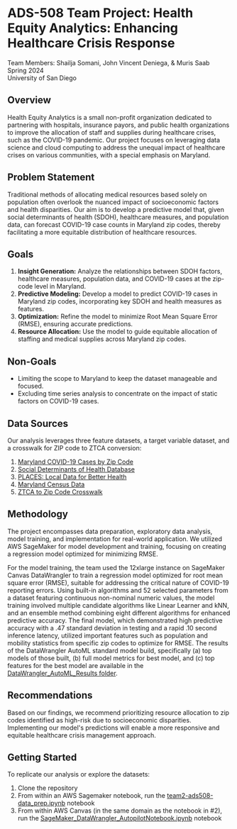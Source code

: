 # ADS-508 Team Project: Health Equity Analytics: Enhancing Healthcare Crisis Response
Team Members: Shailja Somani, John Vincent Deniega, & Muris Saab\
Spring 2024\
University of San Diego

## Overview

Health Equity Analytics is a small non-profit organization dedicated to partnering with hospitals, insurance payors, and public health organizations to improve the allocation of staff and supplies during healthcare crises, such as the COVID-19 pandemic. Our project focuses on leveraging data science and cloud computing to address the unequal impact of healthcare crises on various communities, with a special emphasis on Maryland.

## Problem Statement

Traditional methods of allocating medical resources based solely on population often overlook the nuanced impact of socioeconomic factors and health disparities. Our aim is to develop a predictive model that, given social determinants of health (SDOH), healthcare measures, and population data, can forecast COVID-19 case counts in Maryland zip codes, thereby facilitating a more equitable distribution of healthcare resources.

## Goals

1. **Insight Generation:** Analyze the relationships between SDOH factors, healthcare measures, population data, and COVID-19 cases at the zip-code level in Maryland.
2. **Predictive Modeling:** Develop a model to predict COVID-19 cases in Maryland zip codes, incorporating key SDOH and health measures as features.
3. **Optimization:** Refine the model to minimize Root Mean Square Error (RMSE), ensuring accurate predictions.
4. **Resource Allocation:** Use the model to guide equitable allocation of staffing and medical supplies across Maryland zip codes.

## Non-Goals

- Limiting the scope to Maryland to keep the dataset manageable and focused.
- Excluding time series analysis to concentrate on the impact of static factors on COVID-19 cases.

## Data Sources

Our analysis leverages three feature datasets, a target variable dataset, and a crosswalk for ZIP code to ZTCA conversion:

1. [Maryland COVID-19 Cases by Zip Code](https://opendata.maryland.gov/Health-and-Human-Services/MD-COVID-19-Cases-by-ZIP-Code/ntd2-dqpx/about_data)
2. [Social Determinants of Health Database](https://www.ahrq.gov/sdoh/data-analytics/sdoh-data.html#download)
3. [PLACES: Local Data for Better Health](https://data.cdc.gov/500-Cities-Places/PLACES-Local-Data-for-Better-Health-ZCTA-Data-2023/qnzd-25i4/about_data)
4. [Maryland Census Data](https://data.imap.maryland.gov/datasets/eb706b48117b43d482c63d02017fc3ff/explore?location=38.795704%2C-77.268400%2C7.90)
5. [ZTCA to Zip Code Crosswalk](https://udsmapper.org/zip-code-to-zcta-crosswalk/)


## Methodology

The project encompasses data preparation, exploratory data analysis, model training, and implementation for real-world application. We utilized AWS SageMaker for model development and training, focusing on creating a regression model optimized for minimizing RMSE.

For the model training, the team used the 12xlarge instance on SageMaker Canvas DataWrangler to train a regression model optimized for root mean square error (RMSE), suitable for addressing the critical nature of COVID-19 reporting errors. Using built-in algorithms and 52 selected parameters from a dataset featuring continuous non-nominal numeric values, the model training involved multiple candidate algorithms like Linear Learner and kNN, and an ensemble method combining eight different algorithms for enhanced predictive accuracy. The final model, which demonstrated high predictive accuracy with a .47 standard deviation in testing and a rapid .10 second inference latency, utilized important features such as population and mobility statistics from specific zip codes to optimize for RMSE. The results of the DataWrangler AutoML standard model build, specifically (a) top models of those built, (b) full model metrics for best model, and (c) top features for the best model are available in the [DataWrangler_AutoML_Results folder](https://github.com/shailja-somani-0/ADS-508-Team-2/tree/main/DataWrangler_AutoML_Results). 

## Recommendations

Based on our findings, we recommend prioritizing resource allocation to zip codes identified as high-risk due to socioeconomic disparities. Implementing our model's predictions will enable a more responsive and equitable healthcare crisis management approach.

## Getting Started

To replicate our analysis or explore the datasets:

1. Clone the repository
2. From within an AWS Sagemaker notebook, run the [team2-ads508-data_prep.ipynb](https://github.com/shailja-somani-0/ADS-508-Team-2/blob/main/team2-ads508-data_prep.ipynb) notebook
3. From within AWS Canvas (in the same domain as the notebook in #2), run the [SageMaker_DataWrangler_AutopilotNotebook.ipynb](https://github.com/shailja-somani-0/ADS-508-Team-2/blob/main/SageMaker_DataWrangler_AutopilotNotebook.ipynb) notebook

